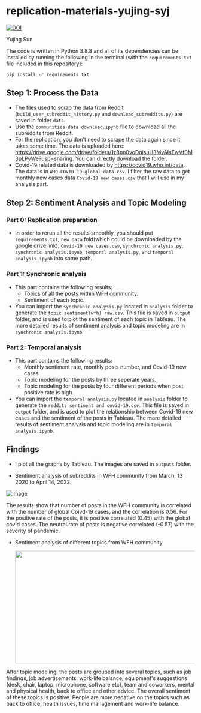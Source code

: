 # replication-materials-yujing-syj

[![DOI](https://zenodo.org/badge/480985442.svg)](https://zenodo.org/badge/latestdoi/480985442)


Yujing Sun

The code is written in Python 3.8.8 and all of its dependencies can be installed by running the following in the terminal (with the `requirements.txt` file included in this repository):

```
pip install -r requirements.txt
```

## Step 1: Process the Data

- The files used to scrap the data from Reddit (`build_user_subreddit_history.py` and `download_subreddits.py`) are saved in folder `data`. 
- Use the `communities data download.ipynb` file to download all the subreddits from Reddit.  
- For the replication, you don't need to scrape the data again since it takes some time. The data is uploaded here: https://drive.google.com/drive/folders/1z8pn0voDqjsuH3MyAIsEwVf0M3pLPyWe?usp=sharing. You can directly download the folder.
- Covid-19 related data is downloaded by https://covid19.who.int/data. The data is in `WHO-COVID-19-global-data.csv`. I filter the raw data to get monthly new cases data `Covid-19 new cases.csv` that I will use in my analysis part.

## Step 2: Sentiment Analysis and Topic Modeling

### Part 0: Replication preparation

- In order to rerun all the results smoothly, you should put `requirements.txt`, `new_data` fold(which could be downloaded by the google drive link), `Covid-19 new cases.csv`, `synchronic analysis.py`, `synchronic analysis.ipynb`, `temporal analysis.py`, and `temporal analysis.ipynb` into same path.

### Part 1: Synchronic analysis

- This part contains the following results: 
  -  Topics of all the posts within WFH community. 
  -  Sentiment of each topic.
- You can import the `synchronic analysis.py` located in `analysis` folder to generate the `topic sentiment(wfh) raw.csv`. This file is saved in `output` folder, and is used to plot the sentiment of each topic in Tableau. The more detailed results of sentiment analysis and topic modeling are in `synchronic analysis.ipynb`.

### Part 2: Temporal analysis

- This part contains the following results: 
  -  Monthly sentiment rate, monthly posts number, and Covid-19 new cases. 
  -  Topic modeling for the posts by three seperate years. 
  -  Topic modeling for the posts by four different periods when post positive rate is high.
- You can import the `temporal analysis.py` located in `analysis` folder to generate the `reddits sentiment and covid-19.csv`. This file is saved in `output` folder, and is used to plot the relationship between Covid-19 new cases and the sentiment of the posts in Tableau. The more detailed results of sentiment analysis and topic modeling are in `temporal analysis.ipynb`.



## Findings

- I plot all the graphs by Tableau. The images are saved in `outputs` folder.





- Sentiment analysis of subreddits in WFH community from March, 13 2020 to April 14, 2022.  

![image](https://user-images.githubusercontent.com/89925326/165013420-a0e64e67-0bcc-4c7b-b592-6e6341c10cfb.png)

The results show that number of posts in the WFH community is correlated with the number of global Coivd-19 cases, and the correlation is 0.56. For the positive rate of the posts, it is positive correlated (0.45) with the global covid cases. The neutral rate of posts is negative correlated (-0.57) with the severity of pandemic. 

- Sentiment analysis of different topics from WFH community  

  <img src="https://user-images.githubusercontent.com/89925326/165011135-e5570eee-4ef3-4836-90d9-682f3a1b8964.png" width="500" height="300">

After topic modeling, the posts are grouped into several topics, such as job findings, job advertisements, work-life balance, equipment's suggestions (desk, chair, laptop, microphone, software etc), team and coworkers, mental and physical health, back to office and other advice. The overall sentiment of these topics is positive. People are more negative on the topics such as back to office, health issues, time management and work-life balance.
